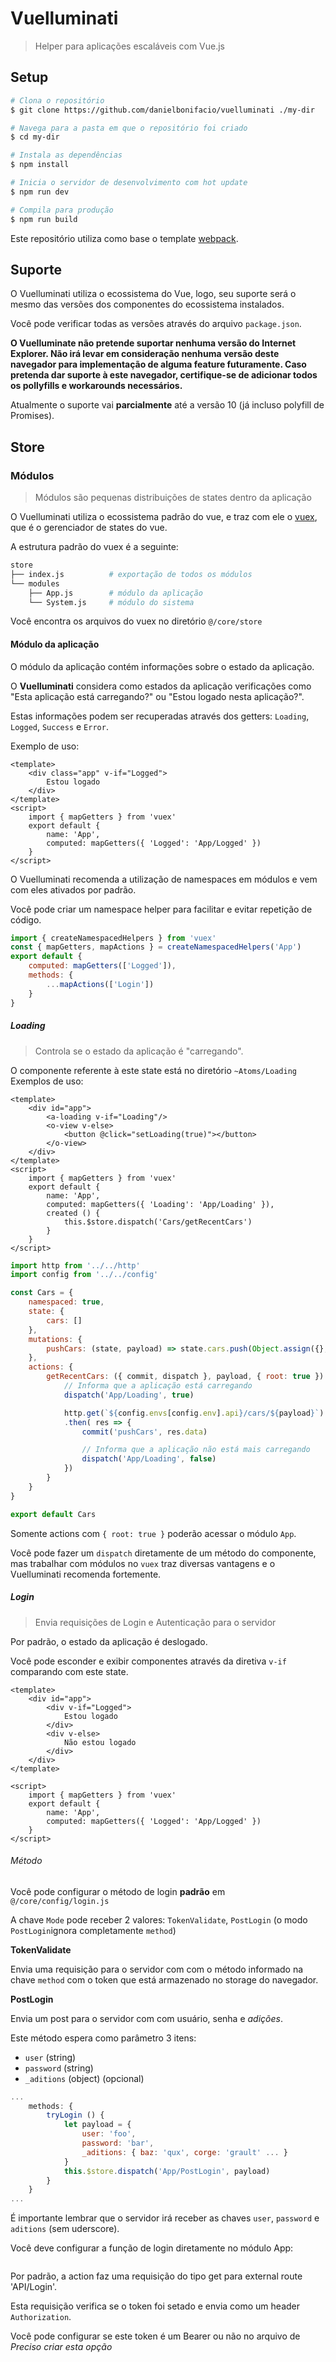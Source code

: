 # Vuelluminati

> Helper para aplicações escaláveis com Vue.js

## Setup

``` bash
# Clona o repositório
$ git clone https://github.com/danielbonifacio/vuelluminati ./my-dir

# Navega para a pasta em que o repositório foi criado
$ cd my-dir

# Instala as dependências
$ npm install

# Inicia o servidor de desenvolvimento com hot update
$ npm run dev

# Compila para produção
$ npm run build
```

Este repositório utiliza como base o template [webpack](http://vuejs-templates.github.io/webpack/).

## Suporte

O Vuelluminati utiliza o ecossistema do Vue, logo, seu suporte será o mesmo das versões dos componentes do ecossistema instalados.

Você pode verificar todas as versões através do arquivo `package.json`.

**O Vuelluminate não pretende suportar nenhuma versão do Internet Explorer. Não irá levar em consideração nenhuma versão deste navegador para implementação de alguma feature futuramente. Caso pretenda dar suporte à este navegador, certifique-se de adicionar todos os pollyfills e workarounds necessários.**

Atualmente o suporte vai **parcialmente** até a versão 10 (já incluso polyfill de Promises).

## Store
### Módulos
> Módulos são pequenas distribuições de states dentro da aplicação

O Vuelluminati utiliza o ecossistema padrão do vue, e traz com ele o [vuex](https://vuex.vuejs.org/), que é o gerenciador de states do vue.

A estrutura padrão do vuex é a seguinte:
``` sh
store
├── index.js          # exportação de todos os módulos
└── modules
    ├── App.js        # módulo da aplicação
    └── System.js     # módulo do sistema
```

Você encontra os arquivos do vuex no diretório `@/core/store`

#### Módulo da aplicação

O módulo da aplicação contém informações sobre o estado da aplicação.

O **Vuelluminati** considera como estados da aplicação verificações como "Esta aplicação está carregando?" ou "Estou logado nesta aplicação?".

Estas informações podem ser recuperadas através dos getters: `Loading`, `Logged`, `Success` e `Error`.

Exemplo de uso:
``` vue
<template>
	<div class="app" v-if="Logged">
		Estou logado
	</div>
</template>
<script>
	import { mapGetters } from 'vuex'
	export default {
		name: 'App',
		computed: mapGetters({ 'Logged': 'App/Logged' })
	}
</script>
```

O Vuelluminati recomenda a utilização de namespaces em módulos e vem com eles ativados por padrão.

Você pode criar um namespace helper para facilitar e evitar repetição de código.

``` javascript
import { createNamespacedHelpers } from 'vuex'
const { mapGetters, mapActions } = createNamespacedHelpers('App')
export default {
	computed: mapGetters(['Logged']),
	methods: {
		...mapActions(['Login'])
	}
}
```
##### Loading

>Controla se o estado da aplicação é "carregando".

O componente referente à este state está no diretório `~Atoms/Loading`
Exemplos de uso:
``` vue
<template>
	<div id="app">
		<a-loading v-if="Loading"/>
		<o-view v-else>
			<button @click="setLoading(true)"></button>
		</o-view>
	</div>
</template>
<script>
	import { mapGetters } from 'vuex'
	export default {
		name: 'App',
		computed: mapGetters({ 'Loading': 'App/Loading' }),
		created () {
			this.$store.dispatch('Cars/getRecentCars')
		}
	}
</script>
```
``` javascript
import http from '../../http'
import config from '../../config'

const Cars = {
	namespaced: true,
	state: {
		cars: []
	},
	mutations: {
		pushCars: (state, payload) => state.cars.push(Object.assign({}, payload))
	},
	actions: {
		getRecentCars: ({ commit, dispatch }, payload, { root: true }) => {
			// Informa que a aplicação está carregando
			dispatch('App/Loading', true)

			http.get(`${config.envs[config.env].api}/cars/${payload}`)
			.then( res => {
				commit('pushCars', res.data)

				// Informa que a aplicação não está mais carregando
				dispatch('App/Loading', false)
			})
		}
	}
}

export default Cars
```

Somente actions com `{ root: true }` poderão acessar o módulo `App`.

Você pode fazer um `dispatch` diretamente de um método do componente, mas trabalhar com módulos no `vuex` traz diversas vantagens e o Vuelluminati recomenda fortemente.

##### Login
> Envia requisições de Login e Autenticação para o servidor

Por padrão, o estado da aplicação é deslogado.

Você pode esconder e exibir componentes através da diretiva `v-if` comparando com este state.

``` vue
<template>
	<div id="app">
		<div v-if="Logged">
			Estou logado
		</div>
		<div v-else>
			Não estou logado
		</div>
	</div>
</template>

<script>
	import { mapGetters } from 'vuex'
	export default {
		name: 'App',
		computed: mapGetters({ 'Logged': 'App/Logged' })
	}
</script>
```

###### Método

Você pode configurar o método de login **padrão** em `@/core/config/login.js`

A chave `Mode` pode receber 2 valores: `TokenValidate`, `PostLogin` (o modo `PostLogin`ignora completamente `method`)

**TokenValidate**

Envia uma requisição para o servidor com com o método informado na chave `method` com o token que está armazenado no storage do navegador.

**PostLogin**

Envia um post para o servidor com com usuário, senha e *adições*.

Este método espera como parâmetro 3 itens:
- `user` (string)
- `password` (string)
- `_aditions` (object) (opcional)

``` javascript
...
	methods: {
		tryLogin () {
			let payload = {
				user: 'foo',
				password: 'bar',
				_aditions: { baz: 'qux', corge: 'grault' ... }
			}
			this.$store.dispatch('App/PostLogin', payload)
		}
	}
...
```

É importante lembrar que o servidor irá receber as chaves `user`, `password` e `aditions` (sem uderscore).

Você deve configurar a função de login diretamente no módulo App:
``` javascript

```

Por padrão, a action faz uma requisição do tipo get para external route 'API/Login'.

Esta requisição verifica se o token foi setado e envia como um header `Authorization`.

Você pode configurar se este token é um Bearer ou não no arquivo de *Preciso criar esta opção*

